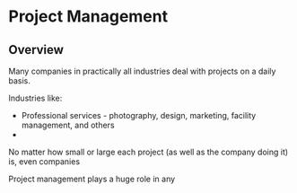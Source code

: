 # Project Management

## Overview

Many companies in practically all industries deal with projects on a daily basis. 

Industries like:  

* Professional services - photography, design, marketing, facility management, and others
* 

No matter how small or large each project (as well as the company doing it) is, even companies 

Project management plays a huge role in any
